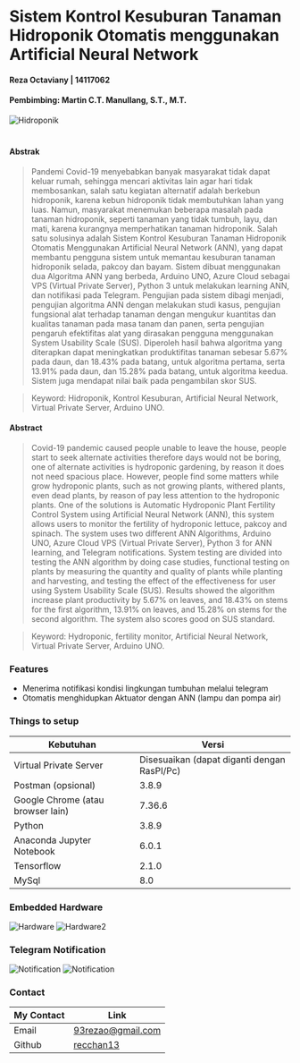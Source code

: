 # Sistem Kontrol Kesuburan Tanaman Hidroponik Otomatis menggunakan Artificial Neural Network

#### Reza Octaviany | 14117062
#### Pembimbing: Martin C.T. Manullang, S.T., M.T.

![Hidroponik](readme-pic1.jpg)
#
#
#### Abstrak
> Pandemi Covid-19 menyebabkan banyak masyarakat tidak dapat keluar rumah, sehingga mencari aktivitas lain agar hari tidak membosankan, salah satu kegiatan alternatif adalah berkebun hidroponik, karena kebun hidroponik tidak membutuhkan lahan yang luas. Namun, masyarakat menemukan beberapa masalah pada tanaman hidroponik, seperti tanaman yang tidak tumbuh, layu, dan mati, karena kurangnya memperhatikan tanaman hidroponik. Salah satu solusinya adalah Sistem Kontrol Kesuburan Tanaman Hidroponik Otomatis Menggunakan Artificial Neural Network (ANN), yang dapat membantu pengguna sistem untuk memantau kesuburan tanaman hidroponik selada, pakcoy dan bayam.
Sistem dibuat menggunakan dua Algoritma ANN yang berbeda, Arduino UNO, Azure Cloud sebagai VPS (Virtual Private Server), Python 3 untuk melakukan learning ANN, dan notifikasi pada Telegram. Pengujian pada sistem dibagi menjadi, pengujian algoritma ANN dengan melakukan studi kasus, pengujian fungsional alat terhadap tanaman dengan mengukur kuantitas dan kualitas tanaman pada masa tanam dan panen, serta pengujian pengaruh efektifitas alat yang dirasakan pengguna menggunakan System Usability Scale (SUS). 
Diperoleh hasil bahwa algoritma yang diterapkan dapat meningkatkan produktifitas tanaman sebesar 5.67% pada daun, dan 18.43% pada batang, untuk algoritma pertama, serta 13.91% pada daun, dan 15.28% pada batang, untuk algoritma keedua. Sistem juga mendapat nilai baik pada pengambilan skor SUS. 

> Keyword: Hidroponik, Kontrol Kesuburan, Artificial Neural Network, Virtual Private Server, Arduino UNO.

#### Abstract
> Covid-19 pandemic caused people unable to leave the house, people start to seek alternate activities therefore days would not be boring, one of alternate activities is hydroponic gardening, by reason it does not need spacious place. However, people find some matters while grow hydroponic plants, such as not growing plants, withered plants, even dead plants, by reason of pay less attention to the hydroponic plants. One of the solutions is Automatic Hydroponic Plant Fertility Control System using Artificial Neural Network (ANN), this system allows users to monitor the fertility of hydroponic lettuce, pakcoy and spinach.
The system uses two different ANN Algorithms, Arduino UNO, Azure Cloud VPS (Virtual Private Server), Python 3 for ANN learning, and Telegram notifications. System testing are divided into testing the ANN algorithm by doing case studies, functional testing on plants by measuring the quantity and quality of plants while planting and harvesting, and testing the effect of the effectiveness for user using System Usability Scale (SUS).
Results showed the algorithm increase plant productivity by 5.67% on leaves, and 18.43% on stems for the first algorithm, 13.91% on leaves, and 15.28% on stems for the second algorithm. The system also scores good on SUS standard.

> Keyword: Hydroponic, fertility monitor, Artificial Neural Network, Virtual Private Server, Arduino UNO.


### Features
- Menerima notifikasi kondisi lingkungan tumbuhan melalui telegram
- Otomatis menghidupkan Aktuator dengan ANN (lampu dan pompa air)

### Things to setup
| Kebutuhan | Versi | 
| ------ |  ------ |
| Virtual Private Server | Disesuaikan (dapat diganti dengan RasPI/Pc)|
| Postman (opsional) | 3.8.9 |
| Google Chrome (atau browser lain) | 7.36.6 |
| Python | 3.8.9 |
| Anaconda Jupyter Notebook | 6.0.1 |
| Tensorflow | 2.1.0 |
| MySql | 8.0 |

### Embedded Hardware
![Hardware](readme-pic2.png)
![Hardware2](readme-pic3.png)

### Telegram Notification
![Notification](readme-pic4.jpg)
![Notification](readme-pic5.jpg)

### Contact 
| My Contact | Link |
| ------ |  ------ |
| Email | [93rezao@gmail.com](mailto:93rezao@gmail.com) |
| Github | [recchan13](https://github.com/recchan13) |
